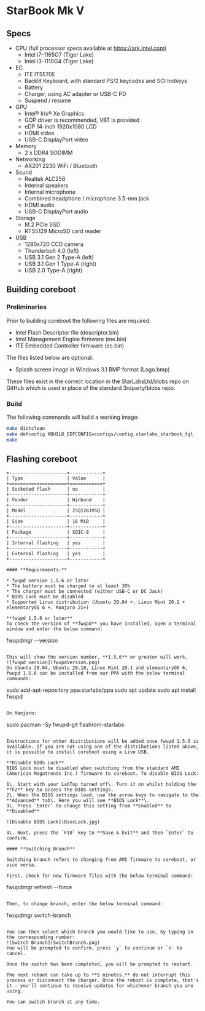 # StarBook Mk V

## Specs

- CPU (full processor specs available at https://ark.intel.com)
    - Intel i7-1165G7 (Tiger Lake)
    - Intel i3-1110G4 (Tiger Lake)
- EC
    - ITE IT5570E
    - Backlit Keyboard, with standard PS/2 keycodes and SCI hotkeys
    - Battery
    - Charger, using AC adapter or USB-C PD
    - Suspend / resume
- GPU
    - Intel® Iris® Xe Graphics
    - GOP driver is recommended, VBT is provided
    - eDP 14-inch 1920x1080 LCD
    - HDMI video
    - USB-C DisplayPort video
- Memory
    - 2 x DDR4 SODIMM
- Networking
    - AX201 2230 WiFi / Bluetooth
- Sound
    - Realtek ALC256
    - Internal speakers
    - Internal microphone
    - Combined headphone / microphone 3.5-mm jack
    - HDMI audio
    - USB-C DisplayPort audio
- Storage
    - M.2 PCIe SSD
    - RTS5129 MicroSD card reader
- USB
    - 1280x720 CCD camera
    - Thunderbolt 4.0 (left)
    - USB 3.1 Gen 2 Type-A (left)
    - USB 3.1 Gen 1 Type-A (right)
    - USB 2.0 Type-A (right)

## Building coreboot

### Preliminaries

Prior to building coreboot the following files are required:
* Intel Flash Descriptor file (descriptor.bin)
* Intel Management Engine firmware (me.bin)
* ITE Embedded Controller firmware (ec.bin)

The files listed below are optional:
- Splash screen image in Windows 3.1 BMP format (Logo.bmp)

These files exist in the correct location in the StarLabsLtd/blobs repo on GitHub which is used in place of the standard 3rdparty/blobs repo.

### Build

The following commands will build a working image:

```bash
make distclean
make defconfig KBUILD_DEFCONFIG=configs/config.starlabs_starbook_tgl
make
```

## Flashing coreboot

```eval_rst
+---------------------+------------+
| Type                | Value      |
+=====================+============+
| Socketed flash      | no         |
+---------------------+------------+
| Vendor              | Winbond    |
+---------------------+------------+
| Model               | 25Q128JVSQ |
+---------------------+------------+
| Size                | 16 MiB     |
+---------------------+------------+
| Package             | SOIC-8     |
+---------------------+------------+
| Internal flashing   | yes        |
+---------------------+------------+
| External flashing   | yes        |
+---------------------+------------+

#### **Requirements:**

* fwupd version 1.5.6 or later
* The battery must be charged to at least 30%
* The charger must be connected (either USB-C or DC Jack)
* BIOS Lock must be disabled
* Supported Linux distribution (Ubuntu 20.04 +, Linux Mint 20.1 + elementaryOS 6 +, Manjaro 21+)

**fwupd 1.5.6 or later**
To check the version of **fwupd** you have installed, open a terminal window and enter the below command:

```
fwupdmgr --version
```

This will show the version number. **1.5.6** or greater will work.
![fwupd version](fwupdVersion.png)
On Ubuntu 20.04, Ubuntu 20.10, Linux Mint 20.1 and elementaryOS 6, fwupd 1.5.6 can be installed from our PPA with the below terminal commands:

```
sudo add-apt-repository ppa:starlabs/ppa
sudo apt update
sudo apt install fwupd
```

On Manjaro:

```
sudo pacman -Sy fwupd-git flashrom-starlabs
```

Instructions for other distributions will be added once fwupd 1.5.6 is available. If you are not using one of the distributions listed above, it is possible to install coreboot using a Live USB.

**Disable BIOS Lock**
BIOS Lock must be disabled when switching from the standard AMI (American Megatrends Inc.) firmware to coreboot. To disable BIOS Lock:

1\. Start with your LabTop turned off\. Turn it on whilst holding the **F2** key to access the BIOS settings.
2\. When the BIOS settings load, use the arrow keys to navigate to the **Advanced** tab\. Here you will see **BIOS Lock**\.
3\. Press `Enter` to change this setting from **Enabled** to **Disabled**

![Disable BIOS Lock](BiosLock.jpg)

4\. Next, press the `F10` key to **Save & Exit** and then `Enter` to confirm.

#### **Switching Branch**

Switching branch refers to changing from AMI firmware to coreboot, or vice versa.

First, check for new firmware files with the below terminal command:

```
fwupdmgr refresh --force
```

Then, to change branch, enter the below terminal command:

```
fwupdmgr switch-branch
```

You can then select which branch you would like to use, by typing in the corresponding number:
![Switch Branch](SwitchBranch.png)
You will be prompted to confirm, press `y` to continue or `n` to cancel.

Once the switch has been completed, you will be prompted to restart.

The next reboot can take up to **5 minutes,** do not interrupt this process or disconnect the charger. Once the reboot is complete, that's it - you'll continue to receive updates for whichever branch you are using.

You can switch branch at any time.
